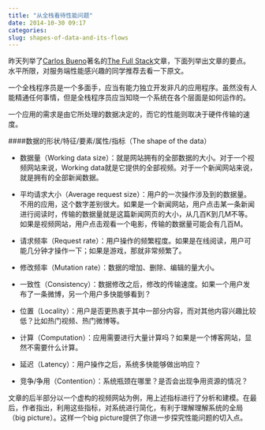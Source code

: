 ```yaml
---
title: "从全栈看待性能问题"
date: 2014-10-30 09:17
categories:
slug: shapes-of-data-and-its-flows
---
```


昨天列举了[Carlos Bueno](https://www.facebook.com/cmb)著名的[The Full Stack](https://www.facebook.com/note.php?note_id=461505383919)文章，下面列举出文章的要点。水平所限，对服务端性能感兴趣的同学推荐去看一下原文。

一个全栈程序员是一个多面手，应当有能力独立开发非凡的应用程序。虽然没有人能精通任何事情，但是全栈程序员应当知晓一个系统在各个层面是如何运作的。

一个应用的需求是由它所处理的数据决定的，而它的性能则取决于硬件传输的速度。

####数据的形状/特征/要素/属性/指标（The shape of the data）

* 数据量（Working data size）：就是网站拥有的全部数据的大小。对于一个视频网站来说，Working data就是它提供的全部视频。对于一个新闻网站来说，就是拥有的全部新闻数据。

* 平均请求大小（Average request size）：用户的一次操作涉及到的数据量。不用的应用，这个数字差别很大。如果是一个新闻网站，用户点击某一条新闻进行阅读时，传输的数据量就是这篇新闻网页的大小，从几百K到几M不等。如果是视频网站，用户点击观看一个电影，传输的数据量可能会有几百M。

* 请求频率（Request rate）：用户操作的频繁程度。如果是在线阅读，用户可能几分钟才操作一下；如果是游戏，那就非常频繁了。

* 修改频率（Mutation rate）：数据的增加、删除、编辑的量大小。

* 一致性（Consistency）：数据修改之后，修改的传输速度。如果一个用户发布了一条微博，另一个用户多快能够看到？

* 位置（Locality）：用户是否更热衷于其中一部分内容，而对其他内容兴趣比较低？比如热门视频、热门微博等。

* 计算（Computation）：应用需要进行大量计算吗？如果是一个博客网站，显然不需要什么计算。

* 延迟（Latency）：用户操作之后，系统多快能够做出响应？

* 竞争/争用（Contention）：系统瓶颈在哪里？是否会出现争用资源的情况？

文章的后半部分以一个虚构的视频网站为例，用上述指标进行了分析和建模。在最后，作者指出，利用这些指标，对系统进行简化，有利于理解理解系统的全局（big picture）。这样一个big picture提供了你进一步探究性能问题的切入点。